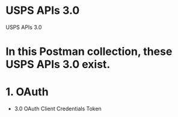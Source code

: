 # USPS APIs 3.0
  USPS APIs 3.0
# In this Postman collection, these USPS APIs 3.0 exist.
# 1. OAuth
 * 3.0 OAuth Client Credentials Token
